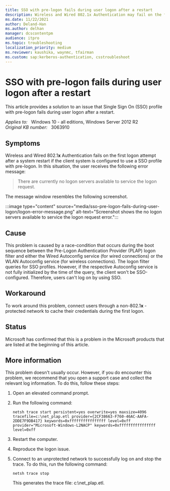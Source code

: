 ```yaml
---
title: SSO with pre-logon fails during user logon after a restart
description: Wireless and Wired 802.1x Authentication may fail on the first logon after a restart if the client system is configured to use a Single Sign On (SSO) profile with pre-logon.
ms.date: 11/22/2021
author: Deland-Han
ms.author: delhan
manager: dcscontentpm
audience: itpro
ms.topic: troubleshooting
localization_priority: medium
ms.reviewer: kaushika, waynmc, tfairman
ms.custom: sap:kerberos-authentication, csstroubleshoot
---
```

# SSO with pre-logon fails during user logon after a restart

This article provides a solution to an issue that Single Sign On (SSO) profile with pre-logon fails during user logon after a restart.

_Applies to:_ &nbsp; Windows 10 - all editions, Windows Server 2012 R2  
_Original KB number:_ &nbsp; 3063910

## Symptoms

Wireless and Wired 802.1**x** Authentication fails on the first logon attempt after a system restart if the client system is configured to use a SSO profile with pre-logon. In this situation, the user receives the following error message:

> There are currently no logon servers available to service the logon request.

The message window resembles the following screenshot.

:::image type="content" source="media/sso-pre-logon-fails-during-user-logon/logon-error-message.png" alt-text="Screenshot shows the no logon servers available to service the logon request error.":::

## Cause

This problem is caused by a race-condition that occurs during the boot sequence between the Pre-Logon Authentication Provider (PLAP) logon filter and either the Wired Autoconfig service (for wired connections) or the WLAN Autoconfig service (for wireless connections). The logon filter queries for SSO profiles. However, if the respective Autoconfig service is not fully initialized by the time of the query, the client won't be SSO-configured. Therefore, users can't log on by using SSO.

## Workaround

To work around this problem, connect users through a non-802.1**x** -protected network to cache their credentials during the first logon.

## Status

Microsoft has confirmed that this is a problem in the Microsoft products that are listed at the beginning of this article.

## More information

This problem doesn't usually occur. However, if you do encounter this problem, we recommend that you open a support case and collect the relevant log information. To do this, follow these steps:

1. Open an elevated command prompt.
2. Run the following command:

    ```console
    netsh trace start persistent=yes overwrite=yes maxsize=4096 tracefile=c:\net_plap.etl provider={2CF38663-F760-46AC-AAFA-2DDE7F9DB417} keywords=0xffffffffffffffff level=0xff provider="Microsoft-Windows-L2NACP" keywords=0xffffffffffffffff level=0xff
    ```  

3. Restart the computer.
4. Reproduce the logon issue.
5. Connect to an unprotected network to successfully log on and stop the trace. To do this, run the following command:

    ```console
    netsh trace stop
    ```  

    This generates the trace file: c:\net_plap.etl.
